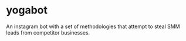# yogabot
An instagram bot with a set of methodologies that attempt to steal SMM leads from competitor businesses. 
